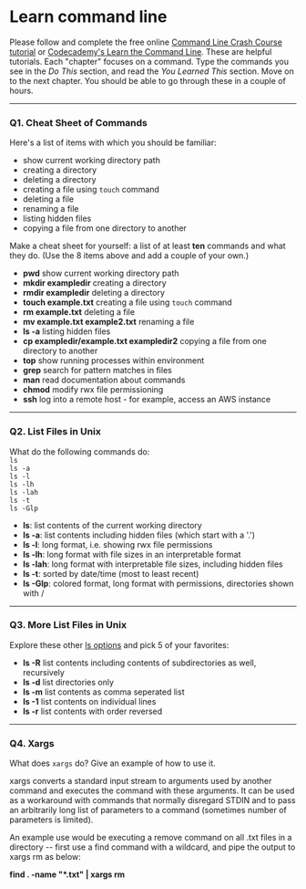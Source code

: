 # Learn command line

Please follow and complete the free online [Command Line Crash Course
tutorial](https://web.archive.org/web/20160708171659/http://cli.learncodethehardway.org/book/) or [Codecademy's Learn the Command Line](https://www.codecademy.com/learn/learn-the-command-line). These are helpful tutorials. Each "chapter" focuses on a command. Type the commands you see in the _Do This_ section, and read the _You Learned This_ section. Move on to the next chapter. You should be able to go through these in a couple of hours.

---

### Q1.  Cheat Sheet of Commands  

Here's a list of items with which you should be familiar:  
* show current working directory path
* creating a directory
* deleting a directory
* creating a file using `touch` command
* deleting a file
* renaming a file
* listing hidden files
* copying a file from one directory to another

Make a cheat sheet for yourself: a list of at least **ten** commands and what they do.  (Use the 8 items above and add a couple of your own.)  

* **pwd** show current working directory path
* **mkdir exampledir** creating a directory
* **rmdir exampledir** deleting a directory
* **touch example.txt** creating a file using `touch` command
* **rm example.txt** deleting a file
* **mv example.txt example2.txt** renaming a file
* **ls -a** listing hidden files
* **cp exampledir/example.txt exampledir2** copying a file from one directory to another
* **top** show running processes within environment
* **grep** search for pattern matches in files
* **man** read documentation about commands
* **chmod** modify rwx file permissioning 
* **ssh** log into a remote host - for example, access an AWS instance

---

### Q2.  List Files in Unix   

What do the following commands do:  
`ls`  
`ls -a`  
`ls -l`  
`ls -lh`  
`ls -lah`  
`ls -t`  
`ls -Glp`  

* **ls**: list contents of the current working directory
* **ls -a**: list contents including hidden files (which start with a '.')
* **ls -l**: long format, i.e. showing rwx file permissions
* **ls -lh**: long format with file sizes in an interpretable format
* **ls -lah**: long format with interpretable file sizes, including hidden files
* **ls -t**: sorted by date/time (most to least recent)  
* **ls -Glp**: colored format, long format with permissions, directories shown with /  

---

### Q3.  More List Files in Unix  

Explore these other [ls options](http://www.techonthenet.com/unix/basic/ls.php) and pick 5 of your favorites:

* **ls -R** list contents including contents of subdirectories as well, recursively
* **ls -d** list directories only
* **ls -m** list contents as comma seperated list
* **ls -1** list contents on individual lines
* **ls -r** list contents with order reversed

---

### Q4.  Xargs   

What does `xargs` do? Give an example of how to use it.

xargs converts a standard input stream to arguments used by another command and executes the command with these arguments. It can be used as a workaround with commands that normally disregard STDIN and to pass an arbitrarily long list of parameters to a command (sometimes number of parameters is limited).

An example use would be executing a remove command on all .txt files in a directory -- first use a find command with a wildcard, and pipe the output to xargs rm as below:

**find . -name "*.txt" | xargs rm**
 

